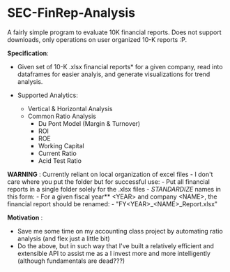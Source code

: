# SEC-FinRep-Analysis
 A fairly simple program to evaluate 10K financial reports. Does not support downloads, only operations on user organized 10-K reports :P.


**Specification**:
  - Given set of 10-K .xlsx financial reports\* for a given company, read into dataframes for easier analyis, and generate visualizations for trend analysis.

  - Supported Analytics:
    - Vertical & Horizontal Analysis
    - Common Ratio Analysis
      - Du Pont Model (Margin & Turnover)
      - ROI
      - ROE
      - Working Capital
      - Current Ratio
      - Acid Test Ratio

  **WARNING** : Currently reliant on local organization of excel files - I don't care where you put the folder but for successful use:
        - Put all financial reports in a single folder solely for the .xlsx files
        - *STANDARDIZE* names in this form:
            - For a given fiscal year** \<YEAR\> and company \<NAME\>, the financial report should be renamed:
                  - "FY\<YEAR\>\_\<NAME\>\_Report.xlsx"


**Motivation** :
  - Save me some time on my accounting class project by automating ratio analysis (and flex just a little bit)
  - Do the above, but in such way that I've built a relatively efficient and extensible
  API to assist me as a I invest more and more intelligently (although fundamentals are dead???)
